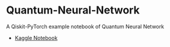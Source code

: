 # Quantum-Neural-Network
A Qiskit-PyTorch example notebook of Quantum Neural Network
 - [Kaggle Notebook](https://www.kaggle.com/code/yashsrivastava51213/quantum-classical-neural-network-qiskit-x-pytorch)
